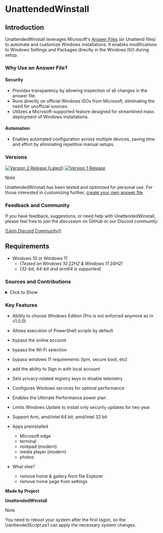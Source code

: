 # UnattendedWinstall

## Introduction

UnattendedWinstall leverages Microsoft's [Answer Files](https://learn.microsoft.com/en-us/windows-hardware/manufacture/desktop/update-windows-settings-and-scripts-create-your-own-answer-file-sxs?view=windows-11) (or Unattend files) to automate and customize Windows installations. It enables modifications to Windows Settings and Packages directly in the Windows ISO during setup.

### Why Use an Answer File?

#### Security

- Provides transparency by allowing inspection of all changes in the answer file.
- Runs directly on official Windows ISOs from Microsoft, eliminating the need for unofficial sources.
- Utilizes a Microsoft-supported feature designed for streamlined mass deployment of Windows installations.

#### Automation

- Enables automated configuration across multiple devices, saving time and effort by eliminating repetitive manual setups.

### Versions

[![Version 2 Release (Latest)](https://img.shields.io/badge/Version-1.1.0%20Latest-0078D4?style=for-the-badge&logo=github&logoColor=white)](https://github.com/deadproject/UnattendedWinstall/releases/tag/v1.1.0)
[![Version 1 Release](https://img.shields.io/badge/Version-1.0.0-FFA500?style=for-the-badge&logo=github&logoColor=white)](https://github.com/deadproject/UnattendedWinstall/releases/tag/v1.0.0)



> [!NOTE] 
> UnattendedWinstall has been tested and optimized for personal use. For those interested in customizing further, [create your own answer file](https://schneegans.de/windows/unattend-generator/) 


### Feedback and Community

If you have feedback, suggestions, or need help with UnattendedWinstall, please feel free to join the discussion on GitHub or our Discord community:

[![Join Discord Community])](https://discord.gg/EzHu6tw5PQ)

## Requirements

- Windows 10 or Windows 11  
  - *(Tested on Windows 10 22H2 & Windows 11 24H2)*
  - *(32-bit, 64-bit and arm64 is supported)* 


### Sources and Contributions

<details>
  <summary>Click to Show</summary>

- **Base Answer File Generation**:
  - [Schneegans Unattend Generator](https://schneegans.de/windows/unattend-generator/)

</details>

### Key Features

- Ability to choose Windows Edition (Pro is not enforced anymore as in v1.0.0)
- Allows execution of PowerShell scripts by default
- bypass the online account
- bypass the Wi-Fi selection
- bypass windows 11 requirements (tpm, secure boot, etc)
- add the ability to Sign in with local account
- Sets privacy-related registry keys to disable telemetry
- Configures Windows services for optimal performance
- Enables the Ultimate Performance power plan
- Limits Windows Update to install only security updates for two year
- Support Arm, amd/intel 64 bit, amd/intel 32 bit


 - Apps preinstalled
   - Microsoft edge
   - terminal
   - notepad (modern)
   - media player (modern)
   - photos


- What else?
  - remove home & gallery from file Explorer
  - remove home page from settings

**Made by Project**

**UnattendedWinstall**

> [!NOTE] 
> You need to reboot your system after the first logon, so the UanttendedScript.ps1 can apply the necessary system changes.
